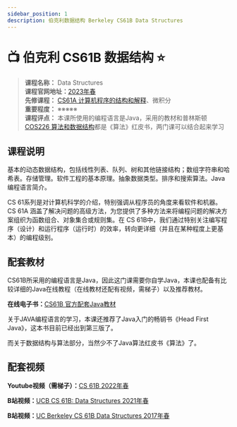 ```yaml
---
sidebar_position: 1
description: 伯克利数据结构 Berkeley CS61B Data Structures 
---
```


# 📺 伯克利 CS61B 数据结构 ⭐️
>**课程名称：** Data Structures    
**课程官网地址：**[2023年春](https://sp23.datastructur.es/)  
**先修课程：** [CS61A 计算机程序的结构和解释](https://hackway.org/docs/cs/freshman/first/cs61a)、微积分     
**重要程度：** ※※※※※  
**课程评点：** 本课所使用的编程语言是Java，采用的教材和普林斯顿[COS226 算法和数据结构](https://hackway.org/docs/cs/freshman/datastructure/cos226)都是《算法》红皮书，两门课可以结合起来学习   

## 课程说明
基本的动态数据结构，包括线性列表、队列、树和其他链接结构；数组字符串和哈希表。存储管理。软件工程的基本原理。抽象数据类型。排序和搜索算法。Java 编程语言简介。

CS 61系列是对计算机科学的介绍，特别强调从程序员的角度来看软件和机器。CS 61A 涵盖了解决问题的高级方法，为您提供了多种方法来将编程问题的解决方案组织为函数组合、对象集合或规则集。在 CS 61B中，我们通过特别关注编写程序（设计）和运行程序（运行时）的效率，转向更详细（并且在某种程度上更基本）的编程级别。

## 配套教材
CS61B所采用的编程语言是Java，因此这门课需要你自学Java，本课也配备有比较详细的Java在线教程（在线教材还配有视频，需梯子）以及推荐教材。

**在线电子书：**[CS61B 官方配套Java教材](https://joshhug.gitbooks.io/hug61b/content/)

关于JAVA编程语言的学习，本课还推荐了Java入门的畅销书《Head First Java》，这本书目前已经出到第三版了。

<Book img="https://hackweek-1251009918.cos.ap-shanghai.myqcloud.com/hackway/cs/s34499368.jpg" url="https://item.jd.com/12006637.html" title="Head First Java 实战（第三版）"></Book>

而关于数据结构与算法部分，当然少不了Java算法红皮书《算法》了。

<Book img="https://hackweek-1251009918.cos.ap-shanghai.myqcloud.com/hackway/cs/s29107491.jpg" url="https://item.jd.com/11098789.html" title="算法（第4版）"></Book>


## 配套视频
**Youtube视频（需梯子）：**[CS 61B 2022年春](https://www.youtube.com/watch?v=gG4--V_PpEk&list=PLjuu7kFWxFtZBm-5GifiVpqdAxeW7Hsax)


**B站视频：**[UCB CS 61B: Data Structures 2021年春](https://www.bilibili.com/video/BV1QP4y1u7jv)

**B站视频：**[UC Berkeley CS 61B Data Structures 2017年春](https://www.bilibili.com/video/BV1qt411W7dh)
